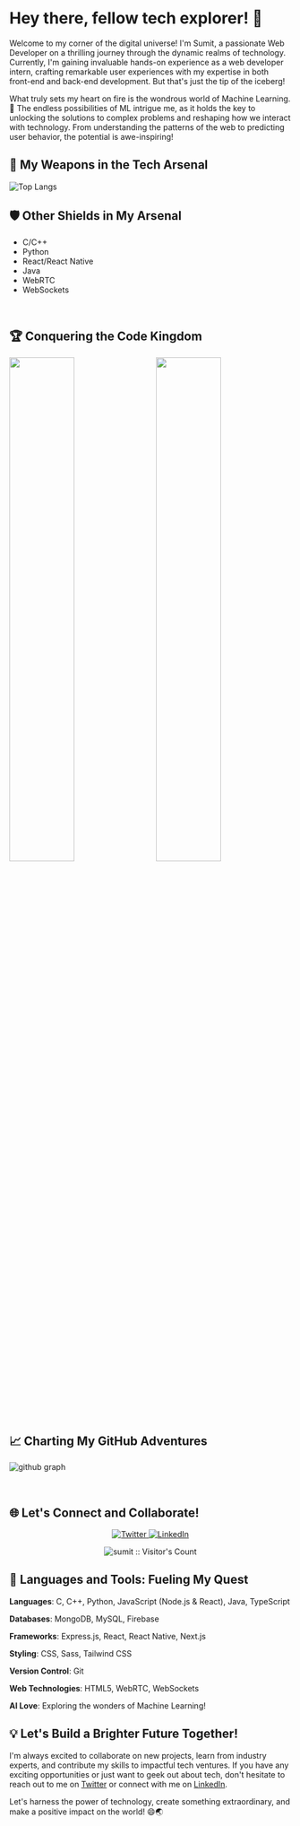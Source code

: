 # Hey there, fellow tech explorer! 👋

Welcome to my corner of the digital universe! I'm Sumit, a passionate Web Developer on a thrilling journey through the dynamic realms of technology. Currently, I'm gaining invaluable hands-on experience as a web developer intern, crafting remarkable user experiences with my expertise in both front-end and back-end development. But that's just the tip of the iceberg!

What truly sets my heart on fire is the wondrous world of Machine Learning. 🚀 The endless possibilities of ML intrigue me, as it holds the key to unlocking the solutions to complex problems and reshaping how we interact with technology. From understanding the patterns of the web to predicting user behavior, the potential is awe-inspiring!

## 🌟 My Weapons in the Tech Arsenal

![Top Langs](https://github-readme-stats.vercel.app/api/top-langs/?username=sumit298&theme=react)

## 🛡 Other Shields in My Arsenal

- C/C++
- Python
- React/React Native
- Java
- WebRTC
- WebSockets

<br />

## 🏆 Conquering the Code Kingdom

<div>
  <img  src="https://github-readme-stats.vercel.app/api?username=sumit298&count_private=true&show_icons=true&hide_border=true&theme=react" width="48%" align="left" >
  <img  src="https://github-readme-streak-stats.herokuapp.com/?user=sumit298&theme=react" width="48%" align="right" >
</div>
<div style="clear:both;"></div>

<br />

## 📈 Charting My GitHub Adventures

![github graph](https://activity-graph.herokuapp.com/graph?username=sumit298&theme=react-dark)

<br>

## 🌐 Let's Connect and Collaborate!

<p align="center">
  <a href="https://twitter.com/sumit29810">
    <img src="https://img.shields.io/badge/-Twitter-%231DA1F2" alt="Twitter" />
  </a> 
  <a href="https://www.linkedin.com/in/sumit-sinha-6936a1189/">
    <img src="https://img.shields.io/badge/-LinkedIn-%233781da" alt="LinkedIn"/>
  </a>
</p>

<p align="center"><img src="https://visitor-badge.laobi.icu/badge?page_id=sumit298" alt="sumit :: Visitor's Count" /></p>

## 🚀 Languages and Tools: Fueling My Quest

**Languages**: C, C++, Python, JavaScript (Node.js & React), Java, TypeScript

**Databases**: MongoDB, MySQL, Firebase

**Frameworks**: Express.js, React, React Native, Next.js

**Styling**: CSS, Sass, Tailwind CSS

**Version Control**: Git

**Web Technologies**: HTML5, WebRTC, WebSockets

**AI Love**: Exploring the wonders of Machine Learning!

## 💡 Let's Build a Brighter Future Together!

I'm always excited to collaborate on new projects, learn from industry experts, and contribute my skills to impactful tech ventures. If you have any exciting opportunities or just want to geek out about tech, don't hesitate to reach out to me on [Twitter](https://twitter.com/sumit29810) or connect with me on [LinkedIn](https://www.linkedin.com/in/sumit-sinha-6936a1189/).

Let's harness the power of technology, create something extraordinary, and make a positive impact on the world! 😄🌏

